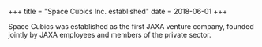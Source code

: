 +++
title = "Space Cubics Inc. established"
date = 2018-06-01
+++

Space Cubics was established as the first JAXA venture company, founded jointly by JAXA employees and members of the private sector.
